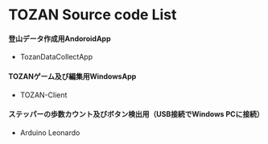 # TOZAN Source code List 

#### 登山データ作成用AndoroidApp
 -  TozanDataCollectApp
 
#### TOZANゲーム及び編集用WindowsApp
 -  TOZAN-Client

#### ステッパーの歩数カウント及びボタン検出用（USB接続でWindows PCに接続）
 -  Arduino Leonardo


